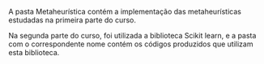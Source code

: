 A pasta Metaheurística contém a implementação das metaheurísticas estudadas na primeira parte do curso.

Na segunda parte do curso, foi utilizada a biblioteca Scikit learn, e a pasta com o correspondente nome contém os códigos produzidos que utilizam esta biblioteca.